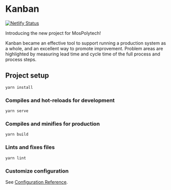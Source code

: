 # Kanban

[![Netlify Status](https://api.netlify.com/api/v1/badges/9f9b02c0-d2fb-47c3-9208-76997974c2c5/deploy-status)](https://app.netlify.com/sites/kanbanweb/deploys)

Introducing the new project for MosPolytech!

Kanban became an effective tool to support running a production system as a whole, and an excellent way to promote improvement. Problem areas are highlighted by measuring lead time and cycle time of the full process and process steps.


## Project setup
```
yarn install
```

### Compiles and hot-reloads for development
```
yarn serve
```

### Compiles and minifies for production
```
yarn build
```

### Lints and fixes files
```
yarn lint
```

### Customize configuration
See [Configuration Reference](https://cli.vuejs.org/config/).